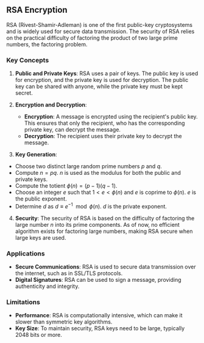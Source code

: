 ## RSA Encryption

RSA (Rivest-Shamir-Adleman) is one of the first public-key cryptosystems and is widely used for secure data transmission. The security of RSA relies on the practical difficulty of factoring the product of two large prime numbers, the factoring problem.

### Key Concepts

1. **Public and Private Keys**: RSA uses a pair of keys. The public key is used for encryption, and the private key is used for decryption. The public key can be shared with anyone, while the private key must be kept secret.

2. **Encryption and Decryption**:
   - **Encryption**: A message is encrypted using the recipient's public key. This ensures that only the recipient, who has the corresponding private key, can decrypt the message.
   - **Decryption**: The recipient uses their private key to decrypt the message.

3. **Key Generation**:
- Choose two distinct large random prime numbers $` p `$ and $` q `$.
- Compute $` n = p q `$. $` n `$ is used as the modulus for both the public and private keys.
- Compute the totient $` \phi(n) = (p-1)(q-1) `$.
- Choose an integer $` e `$ such that $` 1 < e < \phi(n) `$ and $` e `$ is coprime to $` \phi(n) `$. $` e `$ is the public exponent.
- Determine $` d `$ as $` d \equiv e^{-1} \mod \phi(n) `$. $` d `$ is the private exponent.

4. **Security**: The security of RSA is based on the difficulty of factoring the large number $` n `$ into its prime components. As of now, no efficient algorithm exists for factoring large numbers, making RSA secure when large keys are used.

### Applications

- **Secure Communications**: RSA is used to secure data transmission over the internet, such as in SSL/TLS protocols.
- **Digital Signatures**: RSA can be used to sign a message, providing authenticity and integrity.

### Limitations

- **Performance**: RSA is computationally intensive, which can make it slower than symmetric key algorithms.
- **Key Size**: To maintain security, RSA keys need to be large, typically 2048 bits or more.
